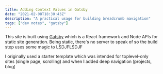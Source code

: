 ```yaml
---
title: Adding Context Values in Gatsby
date: "2021-02-08T18:30:43Z"
description: "A practical usage for building breadcrumb navigation"
tags: ["dev notes", "gatsby"]
---
```

This site is built using [Gatsby](https://www.gatsbyjs.com/) which is a React framework and Node APIs for static site generation. Being static, there's no server to speak of so
the build step uses some magic to LSDJFLSDJF

I originally used a starter template which was intended for toplevel-only sites (single page, scrolling) and when I added deep navigation (projects, blog)
